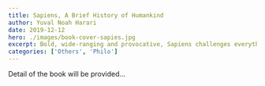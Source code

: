 ```yaml
---
title: Sapiens, A Brief History of Humankind
author: Yuval Noah Harari
date: 2019-12-12
hero: ./images/book-cover-sapies.jpg
excerpt: Bold, wide-ranging and provocative, Sapiens challenges everything we thought we knew about being human, such as our thoughts, our actions, our power ... and our future.
categories: ['Others', 'Philo']
---
```


Detail of the book will be provided...